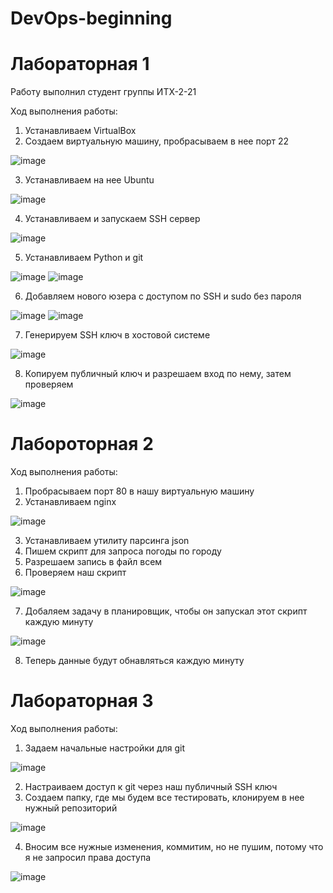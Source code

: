 # DevOps-beginning
# Лабораторная 1
Работу выполнил студент группы ИТХ-2-21

Ход выполнения работы:
1. Устанавливаем VirtualBox
2. Создаем виртуальную машину, пробрасываем в нее порт 22

![image](https://github.com/user-attachments/assets/2c14c426-501b-4bfc-a249-080c04fb1b5a)


3. Устанавливаем на нее Ubuntu

![image](https://github.com/user-attachments/assets/7e4695ae-34ec-4705-987d-0d292d99b49b)

4. Устанавливаем и запускаем SSH сервер

![image](https://github.com/user-attachments/assets/7508e4f9-faa5-4277-9032-00b458f7c001)

5. Устанавливаем Python и git
   
![image](https://github.com/user-attachments/assets/7e3c7008-fbc0-4851-9a0e-f236a088bf81)
![image](https://github.com/user-attachments/assets/7465d8e7-584a-4d17-b1aa-9f573069989f)

6. Добавляем нового юзера с доступом по SSH и sudo без пароля

![image](https://github.com/user-attachments/assets/749754cf-a0db-40c0-96e0-01cbe8fa4b28)
![image](https://github.com/user-attachments/assets/93d6ea42-ef6e-4a43-a5de-7af68a3b5ede)

7. Генерируем SSH ключ в хостовой системе

![image](https://github.com/user-attachments/assets/1ebcd743-67c0-4a9f-90c1-a0027715f7d6)

8. Копируем публичный ключ и разрешаем вход по нему, затем проверяем

![image](https://github.com/user-attachments/assets/fca96d79-9a95-45ae-877d-6d761b645ad2)

# Лабороторная 2

Ход выполнения работы:
1. Пробрасываем порт 80 в нашу виртуальную машину
2. Устанавливаем nginx

![image](https://github.com/user-attachments/assets/b98cc5b7-b642-424d-b300-07cd935bc52d)


3. Устанавливаем утилиту парсинга json
4. Пишем скрипт для запроса погоды по городу
5. Разрешаем запись в файл всем
6. Проверяем наш скрипт

![image](https://github.com/user-attachments/assets/8331234c-7cca-4b07-ba7d-b3a158a9278b)

7. Добаляем задачу в планировщик, чтобы он запускал этот скрипт каждую минуту

![image](https://github.com/user-attachments/assets/6a9bcbbf-4db3-4074-b3da-34a1b79ff054)

8. Теперь данные будут обнавляться каждую минуту

# Лабораторная 3

Ход выполнения работы:
1. Задаем начальные настройки для git

![image](https://github.com/user-attachments/assets/3ed9fb28-81ee-43c5-933b-26e9af8a1375)

2. Настраиваем доступ к git через наш публичный SSH ключ
3. Создаем папку, где мы будем все тестировать, клонируем в нее нужный репозиторий

![image](https://github.com/user-attachments/assets/fadd7263-892e-44fc-8c53-1d29580a9d35)

4. Вносим все нужные изменения, коммитим, но не пушим, потому что я не запросил права доступа

![image](https://github.com/user-attachments/assets/a16f6624-4ba6-40b6-81f9-1fa943628716)
